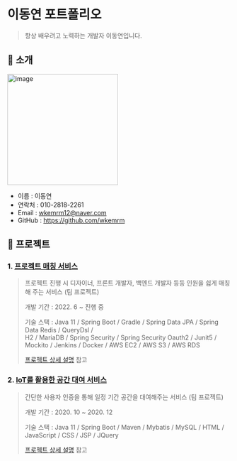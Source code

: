# 이동연 포트폴리오

> 항상 배우려고 노력하는 개발자 이동연입니다.



## 📌 소개

<a href="https://imgbb.com/"><img src="https://i.ibb.co/r0drGNK/image.jpg" alt="image" border="0" width="250"></a>

- 이름 : 이동연
- 연락처 : 010-2818-2261
- Email : wkemrm12@naver.com
- GitHub : https://github.com/wkemrm  



## 📌 프로젝트

### 1. [프로젝트 매칭 서비스](https://github.com/project-matching/project-matching-backend)

> 프로젝트 진행 시 디자이너, 프론트 개발자, 백엔드 개발자 등등 인원을 쉽게 매칭해 주는 서비스 (팀 프로젝트)
>
> 개발 기간 : 2022. 6 ~ 진행 중
>
> 기술 스택 :
> Java 11 / Spring Boot / Gradle / Spring Data JPA / Spring Data Redis / QueryDsl /  
> H2 / MariaDB / Spring Security / Spring Security Oauth2 / Junit5 / Mockito / Jenkins / Docker / AWS EC2 / AWS S3 / AWS RDS
>
> [프로젝트 상세 설명](https://github.com/project-matching/project-matching-backend) 참고

### 2. [IoT를 활용한 공간 대여 서비스](https://github.com/SpaceRentalUnmannedSystem/SRUS)

> 간단한 사용자 인증을 통해 일정 기간 공간을 대여해주는 서비스 (팀 프로젝트)
>
> 개발 기간 : 2020. 10 ~ 2020. 12
>
> 기술 스택 :
> Java 11 / Spring Boot / Maven / Mybatis / MySQL / 
> HTML / JavaScript / CSS / JSP / JQuery
>
> [프로젝트 상세 설명](https://github.com/SpaceRentalUnmannedSystem/SRUS) 참고
